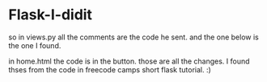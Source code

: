 # Flask-I-didit


so in views.py all the comments are the code he sent. and the one below is the one I found. 


in home.html the code is in the button. 
those are all the changes. I found thses from the code in freecode camps short flask tutorial.
:)



